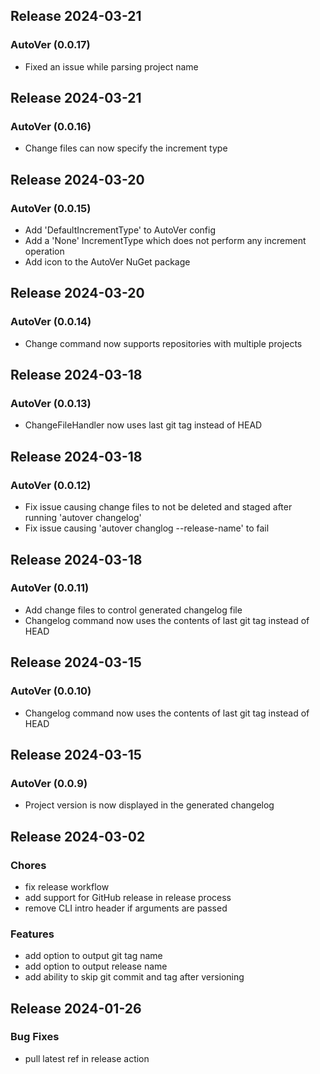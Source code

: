 ## Release 2024-03-21

### AutoVer (0.0.17)
* Fixed an issue while parsing project name

## Release 2024-03-21

### AutoVer (0.0.16)
* Change files can now specify the increment type

## Release 2024-03-20

### AutoVer (0.0.15)
* Add 'DefaultIncrementType' to AutoVer config
* Add a 'None' IncrementType which does not perform any increment operation
* Add icon to the AutoVer NuGet package

## Release 2024-03-20

### AutoVer (0.0.14)
* Change command now supports repositories with multiple projects

## Release 2024-03-18

### AutoVer (0.0.13)
* ChangeFileHandler now uses last git tag instead of HEAD

## Release 2024-03-18

### AutoVer (0.0.12)
* Fix issue causing change files to not be deleted and staged after running 'autover changelog'
* Fix issue causing 'autover changlog --release-name' to fail

## Release 2024-03-18

### AutoVer (0.0.11)
* Add change files to control generated changelog file
* Changelog command now uses the contents of last git tag instead of HEAD

## Release 2024-03-15

### AutoVer (0.0.10)
* Changelog command now uses the contents of last git tag instead of HEAD

## Release 2024-03-15

### AutoVer (0.0.9)
* Project version is now displayed in the generated changelog

## Release 2024-03-02

### Chores
* fix release workflow
* add support for GitHub release in release process
* remove CLI intro header if arguments are passed
### Features
* add option to output git tag name
* add option to output release name
* add ability to skip git commit and tag after versioning

## Release 2024-01-26

### Bug Fixes
* pull latest ref in release action
